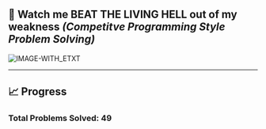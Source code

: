 ## 👼 Watch me **BEAT THE LIVING HELL** out of my weakness _(Competitve Programming Style Problem Solving)_
![IMAGE-WITH_ETXT](https://github.com/amir-kedis/problem-solving-solutions/assets/88613195/4261855d-07b5-42a7-85cd-ec48c2cf3f9e)

___
## 📈 Progress
### Total Problems Solved: 49

